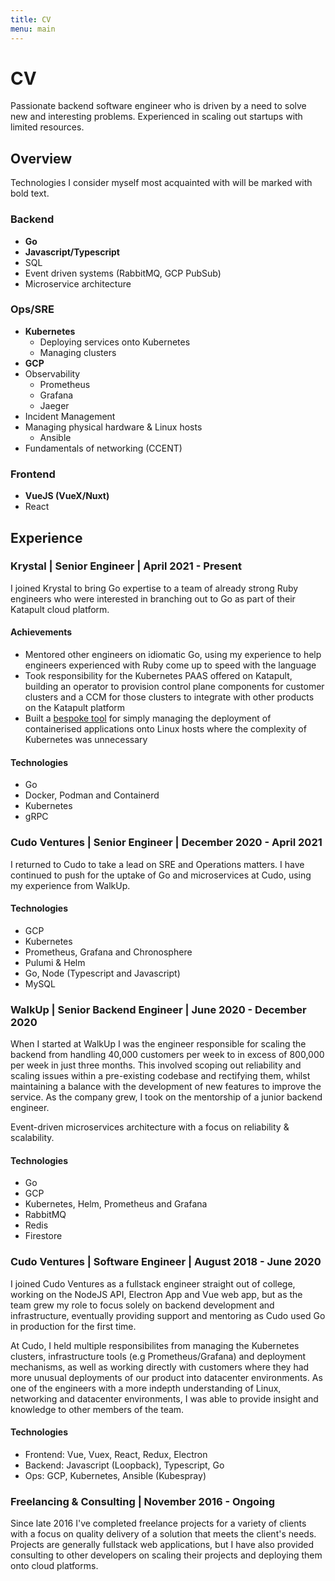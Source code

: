 ```yaml
---
title: CV
menu: main
---
```

# CV

Passionate backend software engineer who is driven by a need to solve new and interesting problems. Experienced in scaling out startups with limited resources.

## Overview

Technologies I consider myself most acquainted with will be marked with bold text.

### Backend

- **Go**
- **Javascript/Typescript**
- SQL
- Event driven systems (RabbitMQ, GCP PubSub)
- Microservice architecture

### Ops/SRE

- **Kubernetes**
  - Deploying services onto Kubernetes
  - Managing clusters
- **GCP**
- Observability
  - Prometheus
  - Grafana
  - Jaeger
- Incident Management
- Managing physical hardware & Linux hosts
  - Ansible
- Fundamentals of networking (CCENT)

### Frontend

- **VueJS (VueX/Nuxt)**
- React

## Experience

### Krystal | Senior Engineer | April 2021 - Present

I joined Krystal to bring Go expertise to a team of already strong Ruby engineers who were interested in branching out to Go as part of their Katapult cloud platform.

#### Achievements

- Mentored other engineers on idiomatic Go, using my experience to help engineers experienced with Ruby come up to speed with the language
- Took responsibility for the Kubernetes PAAS offered on Katapult, building an operator to provision control plane components for customer clusters and a CCM for those clusters to integrate with other products on the Katapult platform
- Built a [bespoke tool](https://github.com/krystal/guvnor) for simply managing the deployment of containerised applications onto Linux hosts where the complexity of Kubernetes was unnecessary

#### Technologies

- Go
- Docker, Podman and Containerd
- Kubernetes
- gRPC

### Cudo Ventures | Senior Engineer | December 2020 - April 2021

I returned to Cudo to take a lead on SRE and Operations matters. I have continued to push for the uptake of Go and microservices at Cudo, using my experience from WalkUp.

#### Technologies

- GCP
- Kubernetes
- Prometheus, Grafana and Chronosphere
- Pulumi & Helm
- Go, Node (Typescript and Javascript)
- MySQL

### WalkUp | Senior Backend Engineer | June 2020 - December 2020

When I started at WalkUp I was the engineer responsible for scaling the backend from handling 40,000 customers per week to in excess of 800,000 per week in just three months. This involved scoping out reliability and scaling issues within a pre-existing codebase and rectifying them, whilst maintaining a balance with the development of new features to improve the service. As the company grew, I took on the mentorship of a junior backend engineer.

Event-driven microservices architecture with a focus on reliability & scalability.

#### Technologies

- Go
- GCP
- Kubernetes, Helm, Prometheus and Grafana
- RabbitMQ
- Redis
- Firestore

### Cudo Ventures | Software Engineer | August 2018 - June 2020

I joined Cudo Ventures as a fullstack engineer straight out of college, working on the NodeJS API, Electron App and Vue web app, but as the team grew my role to focus solely on backend development and infrastructure, eventually providing support and mentoring as Cudo used Go in production for the first time.

At Cudo, I held multiple responsibilites from managing the Kubernetes clusters, infrastructure tools (e.g Prometheus/Grafana) and deployment mechanisms, as well as working directly with customers where they had more unusual deployments of our product into datacenter environments. As one of the engineers with a more indepth understanding of Linux, networking and datacenter environments, I was able to provide insight and knowledge to other members of the team.

#### Technologies

- Frontend: Vue, Vuex, React, Redux, Electron
- Backend: Javascript (Loopback), Typescript, Go
- Ops: GCP, Kubernetes, Ansible (Kubespray)

### Freelancing & Consulting | November 2016 - Ongoing

Since late 2016 I've completed freelance projects for a variety of clients with a focus on quality delivery of a solution that meets the client's needs. Projects are generally fullstack web applications, but I have also provided consulting to other developers on scaling their projects and deploying them onto cloud platforms.
